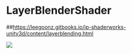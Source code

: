 # LayerBlenderShader
##https://leegoonz.gitbooks.io/jp-shaderworks-unity3d/content/layerblending.html

![](https://leegoonz.gitbooks.io/jp-shaderworks-unity3d/content/assets/20161218_003408.png)
